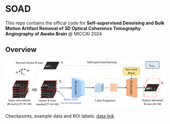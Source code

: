 # SOAD

This repo contains the offical code for **Self-supervised Denoising and Bulk Motion Artifact Removal of 3D Optical Coherence Tomography Angiography of Awake Brain** @ MICCAI 2024

## Overview
<img title="Overview" alt="Overview" src="figures/pipeline.png">

Checkpoints, example data and ROI labels: [data link](https://drive.google.com/drive/folders/12xubKEdMbBcUJ0Gf_Rz5fGhvo-SRAXKE?usp=sharing) 